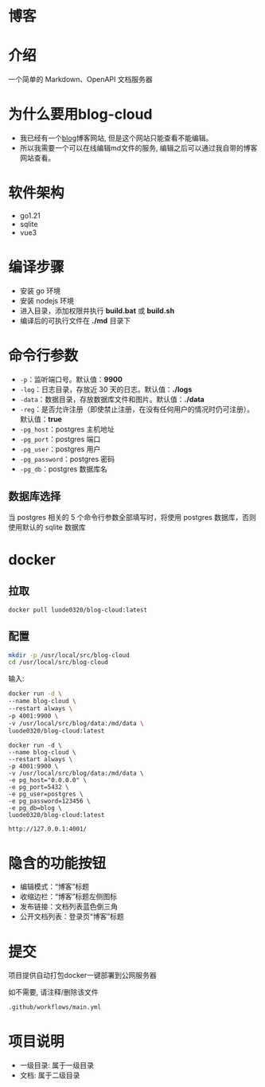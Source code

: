# 博客

# 介绍

一个简单的 Markdown、OpenAPI 文档服务器

# 为什么要用blog-cloud

- 我已经有一个[blog](https://blog.luode.vip/)博客网站, 但是这个网站只能查看不能编辑。
- 所以我需要一个可以在线编辑md文件的服务, 编辑之后可以通过我自带的博客网站查看。

# 软件架构

- go1.21
- sqlite
- vue3

# 编译步骤

- 安装 go 环境
- 安装 nodejs 环境
- 进入目录，添加权限并执行 **build.bat** 或 **build.sh**
- 编译后的可执行文件在 **./md** 目录下

# 命令行参数

- `-p`：监听端口号。默认值：**9900**
- `-log`：日志目录，存放近 30 天的日志。默认值：**./logs**
- `-data`：数据目录，存放数据库文件和图片。默认值：**./data**
- `-reg`：是否允许注册（即使禁止注册，在没有任何用户的情况时仍可注册）。默认值：**true**
- `-pg_host`：postgres 主机地址
- `-pg_port`：postgres 端口
- `-pg_user`：postgres 用户
- `-pg_password`：postgres 密码
- `-pg_db`：postgres 数据库名

## 数据库选择

当 postgres 相关的 5 个命令行参数全部填写时，将使用 postgres 数据库，否则使用默认的 sqlite 数据库

# docker
## 拉取

```
docker pull luode0320/blog-cloud:latest
```

## 配置

```sh
mkdir -p /usr/local/src/blog-cloud
cd /usr/local/src/blog-cloud
```

输入:

```sh
docker run -d \
--name blog-cloud \
--restart always \
-p 4001:9900 \
-v /usr/local/src/blog/data:/md/data \
luode0320/blog-cloud:latest
```

```shell
docker run -d \
--name blog-cloud \
--restart always \
-p 4001:9900 \
-v /usr/local/src/blog/data:/md/data \
-e pg_host="0.0.0.0" \
-e pg_port=5432 \
-e pg_user=postgres \
-e pg_password=123456 \
-e pg_db=blog \
luode0320/blog-cloud:latest
```

```sh
http://127.0.0.1:4001/
```

# 隐含的功能按钮

- 编辑模式：“博客”标题
- 收缩边栏：“博客”标题左侧图标
- 发布链接：文档列表蓝色倒三角
- 公开文档列表：登录页“博客”标题


# 提交

项目提供自动打包docker一键部署到公网服务器

如不需要, 请注释/删除该文件
```txt
.github/workflows/main.yml
```

# 项目说明

- 一级目录: 属于一级目录
- 文档: 属于二级目录